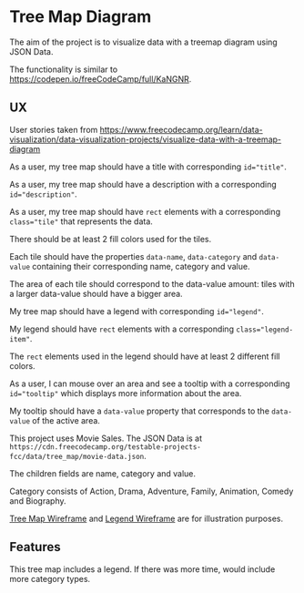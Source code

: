 # Tree Map Diagram

The aim of the project is to visualize data with a treemap diagram using JSON Data.

The functionality is similar to https://codepen.io/freeCodeCamp/full/KaNGNR.

## UX

User stories taken from https://www.freecodecamp.org/learn/data-visualization/data-visualization-projects/visualize-data-with-a-treemap-diagram

As a user, my tree map should have a title with corresponding `id="title"`.

As a user, my tree map should have a description with a corresponding `id="description"`.

As a user, my tree map should have `rect` elements with a corresponding
`class="tile"` that represents the data.

There should be at least 2 fill colors used for the tiles.

Each tile should have the properties `data-name`, `data-category` and `data-value`
containing their corresponding name, category and value.

The area of each tile should correspond to the data-value amount: tiles with a
larger data-value should have a bigger area.

My tree map should have a legend with corresponding `id="legend"`.

My legend should have `rect` elements with a corresponding `class="legend-item"`.

The `rect` elements used in the legend should have at least 2 different fill colors.

As a user, I can mouse over an area and see a tooltip with a corresponding `id="tooltip"`
which displays more information about the area.

My tooltip should have a `data-value` property that corresponds to the `data-value`
of the active area.

This project uses Movie Sales.  The JSON Data is at 
`https://cdn.freecodecamp.org/testable-projects-fcc/data/tree_map/movie-data.json`.

The children fields are name, category and value.

Category consists of Action, Drama, Adventure, Family, Animation, Comedy and Biography.

[Tree Map Wireframe](wireframes/wireframe-treemap-1.png) and [Legend Wireframe](wireframes/wireframe-treemap-legend.png)
are for illustration purposes.

## Features

This tree map includes a legend.  If there was more time, would include more
category types.

